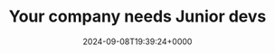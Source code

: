 ---
title: Your company needs Junior devs
slug: 20240908T193924
date: 2024-09-08T19:39:24+0000
params:
  url: https://softwaredoug.com/blog/2024/09/07/your-team-needs-juniors
tags:
- team
- culture
---